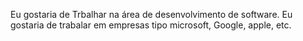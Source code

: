 Eu gostaria de Trbalhar na área de desenvolvimento de software.
Eu gostaria de trabalar em empresas tipo microsoft, Google, apple, etc.